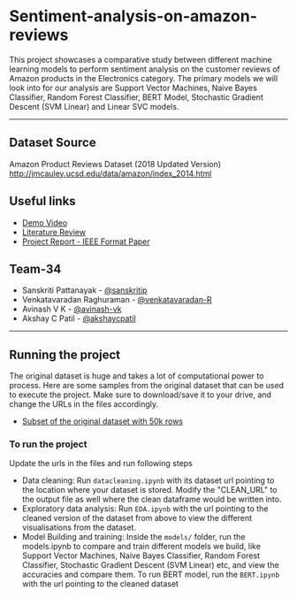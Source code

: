 # Sentiment-analysis-on-amazon-reviews

This project showcases a comparative study between different machine learning models to perform sentiment analysis on the customer reviews of Amazon products in the Electronics category. The primary models we will look into for our analysis are Support Vector Machines, Naive Bayes Classifier, Random Forest Classifier, BERT Model, Stochastic Gradient Descent (SVM Linear) and Linear SVC models.

---

## Dataset Source
Amazon Product Reviews Dataset (2018 Updated Version)<br>
http://jmcauley.ucsd.edu/data/amazon/index_2014.html

## Useful links

- [Demo Video](https://drive.google.com/drive/folders/190hH4boR2IaLi2K0Y8kADxtAe9aHcNAC?usp=sharing)
- [Literature Review](https://drive.google.com/drive/folders/1H_DjSv5xl1DP-o0ejYsmil1nJEVjMWgX?usp=sharing)
- [Project Report - IEEE Format Paper](https://drive.google.com/drive/folders/14ccg7k00QGlAc3ijbAj5JaqiYizgfrwP?usp=sharing)

## Team-34 <br>
- Sanskriti Pattanayak - [@sanskritip](https://github.com/sanskritip)
- Venkatavaradan Raghuraman - [@venkatavaradan-R](https://github.com/Venkatavaradan-R)
- Avinash V K - [@avinash-vk](https://github.com/avinash-vk)
- Akshay C Patil - [@akshaycpatil](https://github.com/akshaycpatil)

---

## Running the project

The original dataset is huge and takes a lot of computational power to process. Here are some samples from the original dataset that can be used to execute the project. Make sure to download/save it to your drive, and change the URLs in the files accordingly.

- [Subset of the original dataset with 50k rows](https://drive.google.com/file/d/1EW-2ZiC2Df8PufsuNMPqIrdx6_zo29D1/view?usp=sharing)

### To run the project
Update the urls in the files and run following steps

- Data cleaning: Run `datacleaning.ipynb` with its dataset url pointing to the location where your dataset is stored. Modify the "CLEAN_URL" to the output file as well where the clean dataframe would be written into.
- Exploratory data analysis: Run `EDA.ipynb` with the url pointing to the cleaned version of the dataset from above to view the different visualisations from the dataset.
- Model Building and training: Inside the `models/` folder, run the models.ipynb to compare and train different models we build, like Support Vector Machines, Naive Bayes Classifier, Random Forest Classifier, Stochastic Gradient Descent (SVM Linear) etc, and view the accuracies and compare them. To run BERT model, run the `BERT.ipynb` with the url pointing to the cleaned dataset

